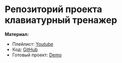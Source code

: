 # Репозиторий проекта клавиатурный тренажер

**Материал:**

- Плейлист: [Youtube](https://www.youtube.com/playlist?list=PL9mlH9etz6DxbZB8Jemj7AIHMJG26aR7o)
- Код: [GitHub](https://github.com/ConstCodeShool/intensive-keyboard-gym)
- Готовый проект: [Demo](https://constcodeshool.github.io/intensive-keyboard-gym/)
